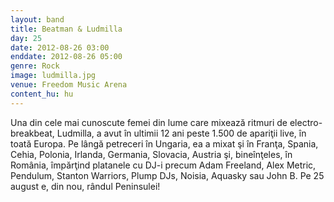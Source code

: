 ```yaml
---
layout: band
title: Beatman & Ludmilla
day: 25
date: 2012-08-26 03:00
enddate: 2012-08-26 05:00
genre: Rock
image: ludmilla.jpg
venue: Freedom Music Arena
content_hu: hu
---
```


Una din cele mai cunoscute femei din lume care mixează ritmuri de electro-breakbeat, Ludmilla, a avut în ultimii 12 ani peste 1.500 de apariţii live, în toată Europa. Pe lângă petreceri în Ungaria, ea a mixat şi în Franţa, Spania, Cehia, Polonia, Irlanda, Germania, Slovacia, Austria şi, bineînţeles, în România, împărţind platanele cu DJ-i precum Adam Freeland, Alex Metric, Pendulum, Stanton Warriors, Plump DJs, Noisia, Aquasky sau John B. Pe 25 august e, din nou,  rândul Peninsulei!